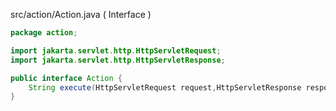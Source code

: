 src/action/Action.java ( Interface )

```java
package action;

import jakarta.servlet.http.HttpServletRequest;
import jakarta.servlet.http.HttpServletResponse;

public interface Action {
	String execute(HttpServletRequest request,HttpServletResponse response) throws Throwable;
}

```

